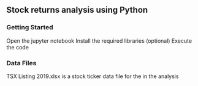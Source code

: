 ## Stock returns analysis using Python

### Getting Started

Open the jupyter notebook
Install the required libraries (optional)
Execute the code

### Data Files

TSX Listing 2019.xlsx is a stock ticker data file for the in the analysis
